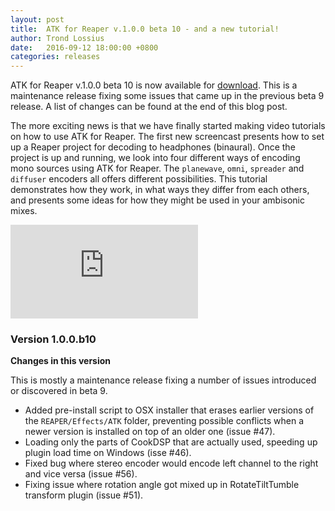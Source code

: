 ```yaml
---
layout: post
title:  ATK for Reaper v.1.0.0 beta 10 - and a new tutorial!
author: Trond Lossius
date:   2016-09-12 18:00:00 +0800
categories: releases
---
```


ATK for Reaper v.1.0.0 beta 10 is now available for [download](/download/reaper/). This is a maintenance release fixing some issues that came up in the previous beta 9 release. A list of changes can be found at the end of this blog post.

The more exciting news is that we have finally started making video tutorials on how to use ATK for Reaper. The first new screencast presents how to set up a Reaper project for decoding to headphones (binaural). Once the project is up and running, we look into four different ways of encoding mono sources using ATK for Reaper. The `planewave`, `omni`, `spreader` and `diffuser` encoders all offers different possibilities. This tutorial demonstrates how they work, in what ways they differ from each others, and presents some ideas for how they might be used in your ambisonic mixes.

<div class="embed-responsive embed-responsive-16by9">
    <iframe class="embed-responsive-item" src="https://player.vimeo.com/video/182434517?portrait=0" frameborder="0" webkitallowfullscreen mozallowfullscreen allowfullscreen></iframe>
</div>


<!--more-->


### Version 1.0.0.b10

**Changes in this version**

This is mostly a maintenance release fixing a number of issues introduced or discovered in beta 9.

* Added pre-install script to OSX installer that erases earlier versions of the `REAPER/Effects/ATK` folder, preventing possible conflicts when a newer version is installed on top of an older one (issue #47).
* Loading only the parts of CookDSP that are actually used, speeding up plugin load time on Windows (isse #46).
* Fixed bug where stereo encoder would encode left channel to the right and vice versa (issue #56).
* Fixing issue where rotation angle got mixed up in RotateTiltTumble transform plugin (issue #51).